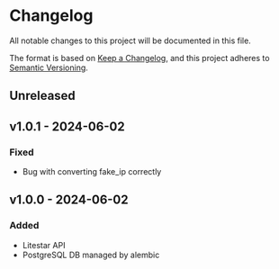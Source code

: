 # Changelog

All notable changes to this project will be documented in this file.

The format is based on [Keep a Changelog](https://keepachangelog.com/en/1.1.0/),
and this project adheres to [Semantic Versioning](https://semver.org/spec/v2.0.0.html).

## Unreleased


## v1.0.1 - 2024-06-02

### Fixed

- Bug with converting fake_ip correctly


## v1.0.0 - 2024-06-02

### Added

- Litestar API
- PostgreSQL DB managed by alembic
